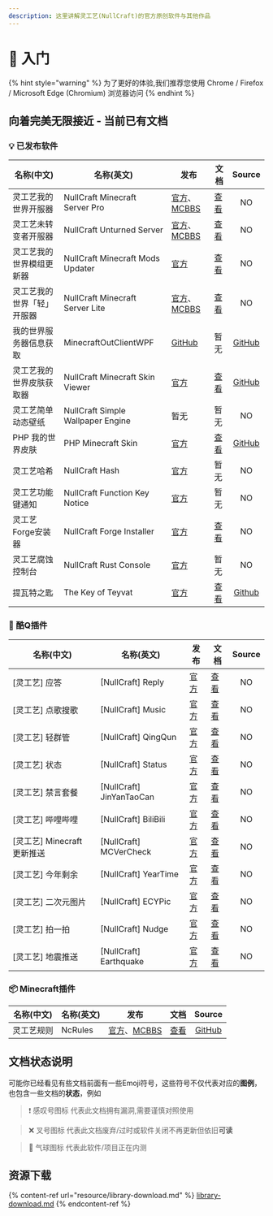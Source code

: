 ```yaml
---
description: 这里讲解灵工艺(NullCraft)的官方原创软件与其他作品
---
```


# 📔 入门

{% hint style="warning" %}
为了更好的体验,我们推荐您使用 Chrome / Firefox / Microsoft Edge (Chromium) 浏览器访问
{% endhint %}

## 向着完美无限接近 - 当前已有文档

### 💡 已发布软件

| 名称(中文)        | 名称(英文)                            | 发布                                                                                    | 文档                                       |                             Source                             |
| ------------- | --------------------------------- | ------------------------------------------------------------------------------------- | ---------------------------------------- | :------------------------------------------------------------: |
| 灵工艺我的世界开服器    | NullCraft Minecraft Server Pro    | [官方](https://nullcraft.org/d/5)、[MCBBS](https://www.mcbbs.net/thread-529520-1-1.html) | [查看](outdated/minecraft-server-pro.md)   |                               NO                               |
| 灵工艺未转变者开服器    | NullCraft Unturned Server         | [官方](https://nullcraft.org/d/6)、[MCBBS](https://www.mcbbs.net/thread-547338-1-1.html) | [查看](software/unturned-server.md)        |                               NO                               |
| 灵工艺我的世界模组更新器  | NullCraft Minecraft Mods Updater  | [官方](https://nullcraft.org/d/7)                                                       | [查看](software/minecraft-mods-updater.md) |                               NO                               |
| 灵工艺我的世界「轻」开服器 | NullCraft Minecraft Server Lite   | [官方](https://nullcraft.org/d/4)、[MCBBS](https://www.mcbbs.net/thread-529520-1-1.html) | [查看](software/minecraft-server-lite.md)  |                               NO                               |
| 我的世界服务器信息获取   | MinecraftOutClientWPF             | [GitHub](https://github.com/FastChen/MinecraftOutClientWPF)                           | 暂无                                       |   [GitHub](https://github.com/FastChen/MinecraftOutClientWPF)  |
| 灵工艺我的世界皮肤获取器  | NullCraft Minecraft Skin Viewer   | [官方](https://nullcraft.org/d/8)                                                       | [查看](software/minecraft-skin-viewer.md)  | [GitHub](https://github.com/FastChen/NullCraft-Minecraft-Skin) |
| 灵工艺简单动态壁纸     | NullCraft Simple Wallpaper Engine | 暂无                                                                                    | 暂无                                       |                               NO                               |
| PHP 我的世界皮肤    | PHP Minecraft Skin                | [官方](https://nullcraft.org/d/9)                                                       | [查看](software/php-minecraft-skin.md)     |    [GitHub](https://github.com/FastChen/PHP-Minecraft-Skin)    |
| 灵工艺哈希         | NullCraft Hash                    | [官方](https://nullcraft.org/d/12)                                                      | 暂无                                       |                               NO                               |
| 灵工艺功能键通知      | NullCraft Function Key Notice     | [官方](https://nullcraft.org/d/15)                                                      | 暂无                                       |                               NO                               |
| 灵工艺Forge安装器   | NullCraft Forge Installer         | [官方](https://nullcraft.org/d/19)                                                      | [查看](software/forge-installer.md)        |                               NO                               |
| 灵工艺腐蚀控制台      | NullCraft Rust Console            | [官方](https://nullcraft.org/d/24)                                                      | 暂无                                       |                               NO                               |
| 提瓦特之匙         | The Key of Teyvat                 | [官方](https://nullcraft.org/d/20)                                                      | [查看](software/the-key-of-teyvat.md)      |     [Github](https://github.com/FastChen/The-Key-of-Teyvat)    |

### 🤖 酷Q插件

| 名称(中文)                | 名称(英文)                    | 发布                               | 文档                                      | Source |
| --------------------- | ------------------------- | -------------------------------- | --------------------------------------- | :----: |
| \[灵工艺] 应答             | \[NullCraft] Reply        | [官方](https://nullcraft.org/d/10) | [查看](outdated/coolq/reply.md)           |   NO   |
| \[灵工艺] 点歌搜歌           | \[NullCraft] Music        | [官方](https://nullcraft.org/d/10) | [查看](outdated/coolq/music.md)           |   NO   |
| \[灵工艺] 轻群管            | \[NullCraft] QingQun      | [官方](https://nullcraft.org/d/10) | [查看](outdated/coolq/qingqun.md)         |   NO   |
| \[灵工艺] 状态             | \[NullCraft] Status       | [官方](https://nullcraft.org/d/10) | [查看](outdated/coolq/status.md)          |   NO   |
| \[灵工艺] 禁言套餐           | \[NullCraft] JinYanTaoCan | [官方](https://nullcraft.org/d/10) | [查看](outdated/coolq/jin-yan-tao-can.md) |   NO   |
| \[灵工艺] 哔哩哔哩           | \[NullCraft] BiliBili     | [官方](https://nullcraft.org/d/10) | [查看](outdated/coolq/bilibili.md)        |   NO   |
| \[灵工艺] Minecraft 更新推送 | \[NullCraft] MCVerCheck   | [官方](https://nullcraft.org/d/10) | [查看](outdated/coolq/mcvercheck.md)      |   NO   |
| \[灵工艺] 今年剩余           | \[NullCraft] YearTime     | [官方](https://nullcraft.org/d/10) | [查看](outdated/coolq/yeartime.md)        |   NO   |
| \[灵工艺] 二次元图片          | \[NullCraft] ECYPic       | [官方](https://nullcraft.org/d/10) | [查看](outdated/coolq/ecypic.md)          |   NO   |
| \[灵工艺] 拍一拍            | \[NullCraft] Nudge        | [官方](https://nullcraft.org/d/10) | [查看](outdated/coolq/nudge.md)           |   NO   |
| \[灵工艺] 地震推送           | \[NullCraft] Earthquake   | [官方](https://nullcraft.org/d/10) | [查看](outdated/coolq/earthquake.md)      |   NO   |

### 📦 Minecraft插件

| 名称(中文) | 名称(英文)  | 发布                                                                                     | 文档                                |                     Source                     |
| ------ | ------- | -------------------------------------------------------------------------------------- | --------------------------------- | :--------------------------------------------: |
| 灵工艺规则  | NcRules | [官方](https://nullcraft.org/d/11)、[MCBBS](https://www.mcbbs.net/thread-997294-1-1.html) | [查看](plugin/minecraft/ncrules.md) | [GitHub](https://github.com/FastChen/NcRules/) |

## 文档状态说明

可能你已经看见有些文档前面有一些Emoji符号，这些符号不仅代表对应的**图例**，也包含一些文档的**状态**，例如

> ❗ 感叹号图标 代表此文档拥有漏洞,需要谨慎对照使用

> ❌ 叉号图标 代表此文档废弃/过时或软件关闭不再更新但依旧**可读**

> 🎈 气球图标 代表此软件/项目正在内测

## 资源下载

{% content-ref url="resource/library-download.md" %}
[library-download.md](resource/library-download.md)
{% endcontent-ref %}
